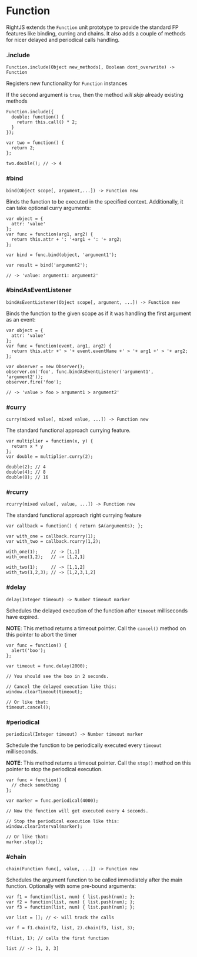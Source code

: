# Function

RightJS extends the `Function` unit prototype to provide the standard FP
features like binding, curring and chains. It also adds a couple of methods
for nicer delayed and periodical calls handling.


### .include

    Function.include(Object new_methods[, Boolean dont_overwrite) -> Function

Registers new functionality for `Function` instances

If the second argument is `true`, then the method _will skip_ already existing methods

    Function.include({
      double: function() {
        return this.call() * 2;
      }
    });
    
    var two = function() {
      return 2;
    };
    
    two.double(); // -> 4



### #bind

    bind(Object scope[, argument,...]) -> Function new

Binds the function to be executed in the specified context. Additionally, it
can take optional curry arguments:
  
    var object = {
      attr: 'value'
    };
    var func = function(arg1, arg2) {
      return this.attr + ': '+arg1 + ': '+ arg2;
    };
    
    var bind = func.bind(object, 'argument1');
    
    var result = bind('argument2');
    
    // -> 'value: argument1: argument2'


### #bindAsEventListener

    bindAsEventListener(Object scope[, argument, ...]) -> Function new

Binds the function to the given scope as if it was handling the first 
argument as an event:

    var object = {
      attr: 'value'
    };
    var func = function(event, arg1, arg2) {
      return this.attr +' > '+ event.eventName +' > '+ arg1 +' > '+ arg2;
    };
    
    var observer = new Observer();
    observer.on('foo', func.bindAsEventListener('argument1', 'argument2'));
    observer.fire('foo');
  
    // -> 'value > foo > argument1 > argument2'


### #curry

    curry(mixed value[, mixed value, ...]) -> Function new

The standard functional approach currying feature.

    var multiplier = function(x, y) {
      return x * y
    };
    var double = multiplier.curry(2);
    
    double(2); // 4
    double(4); // 8
    double(8); // 16
  

### #rcurry

    rcurry(mixed value[, value, ...]) -> Function new

The standard functional approach right currying feature

    var callback = function() { return $A(arguments); };
    
    var with_one = callback.rcurry(1);
    var with_two = callback.rcurry(1,2);
    
    with_one(1);     // -> [1,1]
    with_one(1,2);   // -> [1,2,1]
    
    with_two(1);     // -> [1,1,2]
    with_two(1,2,3); // -> [1,2,3,1,2]


### #delay

    delay(Integer timeout) -> Number timeout marker

Schedules the delayed execution of the function after `timeout`
milliseconds have expired.

__NOTE__: This method returns a timeout pointer. Call the `cancel()`
method on this pointer to abort the timer

    var func = function() {
      alert('boo');
    };
    
    var timeout = func.delay(2000);
    
    // You should see the boo in 2 seconds.

    // Cancel the delayed execution like this:
    window.clearTimeout(timeout);
    
    // Or like that:
    timeout.cancel();


### #periodical

    periodical(Integer timeout) -> Number timeout marker

Schedule the function to be periodically executed every `timeout` 
milliseconds.

__NOTE__: This method returns a timeout pointer. Call the `stop()`
method on this pointer to stop the periodical execution.

    var func = function() {
      // check something
    };
    
    var marker = func.periodical(4000);
    
    // Now the function will get executed every 4 seconds.
    
    // Stop the periodical execution like this:
    window.clearInterval(marker);
    
    // Or like that:
    marker.stop();


### #chain

    chain(Function func[, value, ...]) -> Function new

Schedules the argument function to be called immediately after
the main function. Optionally with some pre-bound arguments:
    
    var f1 = function(list, num) { list.push(num); };
    var f2 = function(list, num) { list.push(num); };
    var f3 = function(list, num) { list.push(num); };
    
    var list = []; // <- will track the calls
    
    var f = f1.chain(f2, list, 2).chain(f3, list, 3);
    
    f(list, 1); // calls the first function
    
    list // -> [1, 2, 3]
